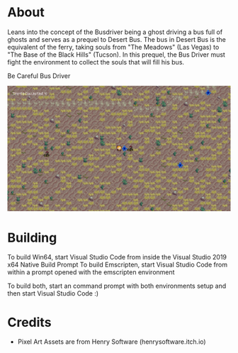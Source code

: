 # About
Leans into the concept of the Busdriver being a ghost driving a bus full of
ghosts and serves as a prequel to Desert Bus. The bus in Desert Bus is the
equivalent of the ferry, taking souls from "The Meadows" (Las Vegas) to
"The Base of the Black Hills" (Tucson). In this prequel, the Bus Driver
must fight the environment to collect the souls that will fill his bus.

Be Careful Bus Driver

![Man in Desert surrounded by cactii, rocks, scorpions, and spirits](/assets/screenshot.png)

# Building

To build Win64, start Visual Studio Code from inside the Visual Studio 2019 x64 Native Build Prompt
To build Emscripten, start Visual Studio Code from within a prompt opened with the emscripten environment

To build both, start an command prompt with both environments setup and then start Visual Studio Code :)

# Credits
- Pixel Art Assets are from Henry Software (henrysoftware.itch.io)
